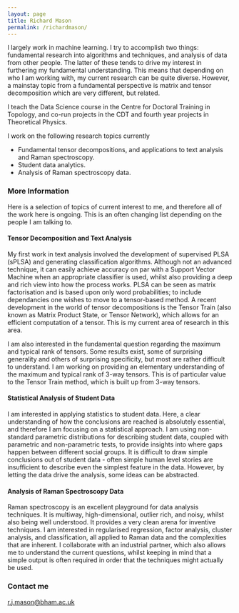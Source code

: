 ```yaml
---
layout: page
title: Richard Mason
permalink: /richardmason/
---
```

I largely work in machine learning. I try to accomplish two things: fundamental research into algorithms and techniques, and analysis of data from other people. The latter of these tends to drive my interest in furthering my fundamental understanding. This means that depending on who I am working with, my current research can be quite diverse. However, a mainstay topic from a fundamental perspective is matrix and tensor decomposition which are very different, but related.

I teach the Data Science course in the Centre for Doctoral Training in Topology, and co-run projects in the CDT and fourth year projects in Theoretical Physics.

I work on the following research topics currently
* Fundamental tensor decompositions, and applications to text analysis and Raman spectroscopy.
* Student data analytics.
* Analysis of Raman spectroscopy data.

### More Information
Here is a selection of topics of current interest to me, and therefore all of the work here is ongoing. This is an often changing list depending on the people I am talking to.

#### Tensor Decomposition and Text Analysis
My first work in text analysis involved the development of supervised PLSA (sPLSA) and generating classification algorithms. Although not an advanced technique, it can easily achieve accuracy on par with a Support Vector Machine when an appropriate classifier is used, whilst also providing a deep and rich view into how the process works. PLSA can be seen as matrix factorisation and is based upon only word probabilities; to include dependancies one wishes to move to a tensor-based method. A recent development in the world of tensor decompositions is the Tensor Train (also known as Matrix Product State, or Tensor Network), which allows for an efficient computation of a tensor. This is my current area of research in this area.

I am also interested in the fundamental question regarding the maximum and typical rank of tensors. Some results exist, some of surprising generality and others of surprising specificity, but most are rather difficult to understand. I am working on providing an elementary understanding of the maximum and typical rank of 3-way tensors. This is of particular value to the Tensor Train method, which is built up from 3-way tensors.

#### Statistical Analysis of Student Data
I am interested in applying statistics to student data. Here, a clear understanding of how the conclusions are reached is absolutely essential, and therefore I am focusing on a statistical approach. I am using non-standard parametric distributions for describing student data, coupled with parametric and non-parametric tests, to provide insights into where gaps happen between different social groups. It is difficult to draw simple conclusions out of student data - often simple human level stories are insufficient to describe even the simplest feature in the data. However, by letting the data drive the analysis, some ideas can be abstracted.

#### Analysis of Raman Spectroscopy Data
Raman spectroscopy is an excellent playground for data analysis techniques. It is multiway, high-dimensional, outlier rich, and noisy, whilst also being well understood. It provides a very clean arena for inventive techniques. I am interested in regularised regression, factor analysis, cluster analysis, and classification, all applied to Raman data and the complexities that are inherent. I collaborate with an industrial partner, which also allows me to understand the current questions, whilst keeping in mind that a simple output is often required in order that the techniques might actually be used.

### Contact me

[r.j.mason@bham.ac.uk](mailto:r.j.mason@bham.ac.uk)
